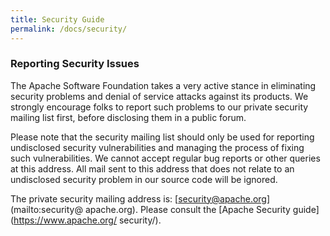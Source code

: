```yaml
---
title: Security Guide
permalink: /docs/security/
---
```

 
 
### Reporting Security Issues
 
The Apache Software Foundation takes a very active stance in eliminating security  problems and denial of service attacks against its products. We strongly           encourage folks to report such problems to our private security mailing list       first, before disclosing them in a public forum.
 
 
Please note that the security mailing list should only be used for reporting       undisclosed security vulnerabilities and managing the process of fixing such       vulnerabilities. We cannot accept regular bug reports or other queries at this     address. All mail sent to this address that does not relate to an undisclosed      security problem in our source code will be ignored.
 
 
The private security mailing address is:  [security@apache.org](mailto:security@   apache.org). Please consult the  [Apache Security guide](https://www.apache.org/   security/).
